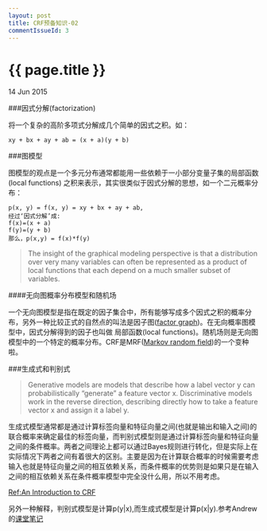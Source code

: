 ```yaml
---
layout: post
title: CRF预备知识-02
commentIssueId: 3
---
```


{{ page.title }}
================

<p class="meta">14 Jun 2015 </p>

###因式分解(factorization)

将一个复杂的高阶多项式分解成几个简单的因式之积。如：
```
xy + bx + ay + ab = (x + a)(y + b)
```

###图模型

图模型的观点是一个多元分布通常都能用一些依赖于一小部分变量子集的局部函数(local functions)
之积来表示，其实很类似于因式分解的思想，如一个二元概率分布：

```
p(x, y) = f(x, y) = xy + bx + ay + ab, 
经过‘因式分解’成:
f(x)=(x + a)
f(y)=(y + b)
那么，p(x,y) = f(x)*f(y)
```
>The insight of the graphical modeling perspective is that a distribution over very many variables can often be represented as a product of local functions that each depend on a much smaller subset of variables. 

####无向图概率分布模型和随机场

一个无向图模型是指在既定的因子集合中，所有能够写成多个因式之积的概率分布，另外一种比较正式的自然点的叫法是因子图([factor graph](https://en.wikipedia.org/wiki/Factor_graph))。在无向概率图模型中，因式分解得到的因子也叫做
局部函数(local functions)。随机场则是无向图模型中的一个特定的概率分布。CRF是MRF([Markov random field](https://en.wikipedia.org/wiki/Markov_random_field))的一个变种啦。

###生成式和判别式

> Generative models are models that describe how a label vector y can probabilistically “generate” a feature vector x. Discriminative models work in the reverse direction, describing directly how to take a feature vector x and assign it a label y.

生成式模型通常都是通过计算标签向量和特征向量之间(也就是输出和输入之间)的联合概率来确定最佳的标签向量，而判别式模型则是通过计算标签向量和特征向量之间的条件概率。两者之间理论上都可以通过Bayes规则进行转化，但是实际上在实际情况下两者之间有着很大的区别。主要是因为在计算联合概率的时候需要考虑输入也就是特征向量之间的相互依赖关系，而条件概率的优势则是如果只是在输入之间的相互依赖关系在条件概率模型中完全没什么用，所以不用考虑。

[Ref:An Introduction to CRF](http://homepages.inf.ed.ac.uk/csutton/publications/crftut-fnt.pdf)

另外一种解释，判别式模型是计算p(y|x),而生成式模型是计算p(x|y).参考Andrew的[课堂笔记](http://cs229.stanford.edu/notes/cs229-notes2.pdf)








